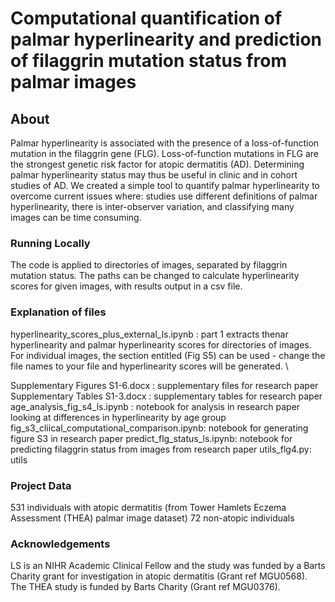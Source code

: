 # Computational quantification of palmar hyperlinearity and prediction of filaggrin mutation status from palmar images  

## About

Palmar hyperlinearity is associated with the presence of a loss-of-function mutation in the filaggrin gene (FLG). Loss-of-function mutations in FLG are the strongest genetic risk factor for atopic dermatitis (AD).  Determining palmar hyperlinearity status may thus be useful in clinic and in cohort studies of AD. We created a simple tool to quantify palmar hyperlinearity to overcome current issues where: studies use different definitions of palmar hyperlinearity, there is inter-observer variation, and classifying many images can be time consuming.


### Running Locally

The code is applied to directories of images, separated by filaggrin mutation status. The paths can be changed to calculate hyperlinearity scores for given images, with results output in a csv file.

### Explanation of files
hyperlinearity_scores_plus_external_ls.ipynb : part 1 extracts thenar hyperlinearity and palmar hyperlinearity scores for directories of images. For individual images, the section entitled (Fig S5) can be used - change the file names to your file and hyperlinearity scores will be generated.
\\

Supplementary Figures S1-6.docx : supplementary files for research paper 
Supplementary Tables S1-3.docx : supplementary tables for research paper 
age_analysis_fig_s4_ls.ipynb : notebook for analysis in research paper looking at differences in hyperlinearity by age group
fig_s3_cliical_computational_comparison.ipynb: notebook for generating figure S3 in research paper
predict_flg_status_ls.ipynb: notebook for predicting filaggrin status from images from research paper
utils_flg4.py: utils

### Project Data
 531 individuals with atopic dermatitis (from Tower Hamlets Eczema Assessment (THEA)  palmar image dataset)
 72 non-atopic individuals




### Acknowledgements
LS is an NIHR Academic Clinical Fellow and the study was funded by a Barts Charity grant for investigation in atopic dermatitis (Grant ref MGU0568).  The THEA study is funded by Barts Charity (Grant ref MGU0376).  
